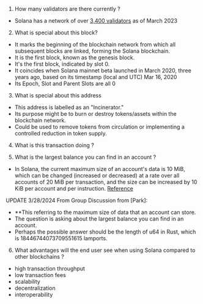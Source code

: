 1. How many validators are there currently ?
- Solana has a network of over [3,400 validators](https://solana.com/news/validator-health-report-march-2023) as of March 2023

2. What is special about this block?
- It marks the beginning of the blockchain network from which all subsequent blocks are linked, forming the Solana blockchain.
- It is the first block, known as the genesis block.
- It's the first block, indicated by slot 0.
- It coincides when Solana mainnet beta launched in March 2020, three years ago, based on its timestamp (local and UTC) Mar 16, 2020
- Its Epoch, Slot and Parent Slots are all 0


3. What is special about this address

- This address is labelled as an "Incinerator." 
- Its purpose might be to burn or destroy tokens/assets within the blockchain network.
- Could be used to remove tokens from circulation or implementing a controlled reduction in token supply.


4. What is this transaction doing ?

5. What is the largest balance you can find in an account ?
- In Solana, the current maximum size of an account's data is 10 MiB, 
which can be changed (increased or decreased) at a rate over all accounts of 
20 MiB per transaction, and the size can be increased by 10 KiB per account and per instruction. [Reference](https://solana.com/docs/core/accounts)

UPDATE 3/28/2024 From Group Discussion from [Park]:
- **This referring to the maximum size of data that an account can store. 
- The question is asking about the largest balance you can find in an account. 
- Perhaps the possible answer should be the length of u64 in Rust, which is 18446744073709551615 lamports.

6. What advantages will the end user see when using Solana compared to other blockchains ?
- high transaction throughput
- low transaction fees
- scalability
- decentralization
- interoperability
